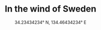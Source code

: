 ---
title: In the wind of Sweden
subtitle: "34.23434234° N, 134.46434234° E"
order_number: 3
image: /uploads/3.png
portrait: false
text-color: light
---